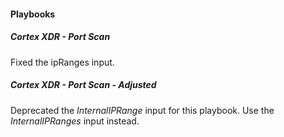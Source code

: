 
#### Playbooks
##### Cortex XDR - Port Scan
Fixed the ipRanges input.
##### Cortex XDR - Port Scan - Adjusted
Deprecated the *InternalIPRange* input for this playbook.
Use the *InternalIPRanges* input instead.

